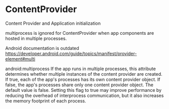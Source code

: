 # ContentProvider
Content Provider and Application initialization

multiprocess is ignored for ContentProvider when app components are hosted in multiple processes.

Android documentation is outdated https://developer.android.com/guide/topics/manifest/provider-element#multi

android:multiprocess
If the app runs in multiple processes, this attribute determines whether multiple instances of the content provider
are created. If true, each of the app's processes has its own content provider object. If false, the app's processes
share only one content provider object. The default value is false. Setting this flag to true may improve performance
by reducing the overhead of interprocess communication, but it also increases the memory footprint of each process.
